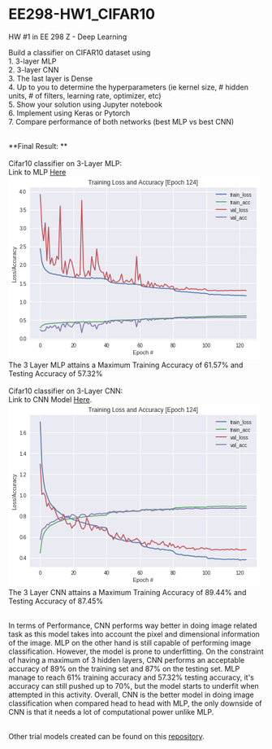 # EE298-HW1_CIFAR10
HW #1 in EE 298 Z - Deep Learning

Build a classifier on CIFAR10 dataset using
<br>1. 3-layer MLP
<br>2. 3-layer CNN
<br>3. The last layer is Dense
<br>4. Up to you to determine the hyperparameters (ie kernel size, # hidden units, # of filters, learning rate, optimizer, etc)
<br>5. Show your solution using Jupyter notebook
<br>6. Implement using Keras or Pytorch
<br>7. Compare performance of both networks (best MLP vs best CNN)

<br> **Final Result: **
<br>
<br> Cifar10 classifier on 3-Layer MLP:
<br> Link to MLP [Here](https://github.com/paul028/EE298-HW1_CIFAR10/blob/master/CIFAR10_MLP_v3.ipynb)
<br>
![alt text](https://github.com/paul028/EE298-HW1_CIFAR10/blob/master/MLP.png)
<br>The 3 Layer MLP attains a Maximum Training Accuracy of 61.57%  and Testing Accuracy of 57.32%
<br>
<br> Cifar10 classifier on 3-Layer CNN:
<br> Link to CNN Model [Here](https://github.com/paul028/EE298-HW1_CIFAR10/blob/master/CIFAR10_3L_CNN_TPUv9.ipynb).
<br>
![alt text](https://github.com/paul028/EE298-HW1_CIFAR10/blob/master/CNN.png)
<br>The 3 Layer CNN attains a Maximum Training Accuracy of 89.44%  and Testing Accuracy of 87.45%
<br>

<br> In terms of Performance, CNN performs way better in doing image related task as this model takes into account the pixel and dimensional information of the image. MLP on the other hand is still capable of performing image classification. However, the model is prone to underfitting. On the constraint of having a maximum of 3 hidden layers, CNN performs an acceptable accuracy of 89% on the training set and 87% on the testing set. MLP manage to reach 61% training accuracy and 57.32% testing accuracy, it's accuracy can still pushed up to 70%, but the model starts to underfit when attempted in this activity. Overall, CNN is the better model in doing image classification when compared head to head with MLP, the only downside of CNN is that it needs a lot of computational power unlike MLP. 

<br> Other trial models created can be found on this [repository](https://github.com/paul028/myJupyterNotebook).
